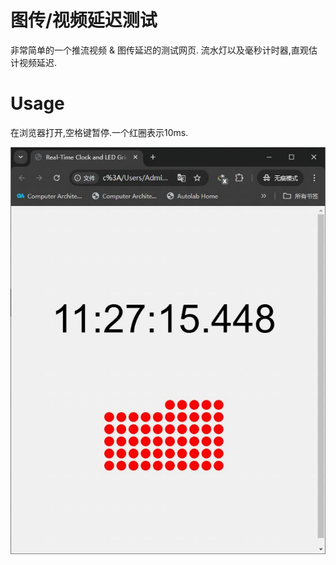 # 图传/视频延迟测试
非常简单的一个推流视频 & 图传延迟的测试网页. 流水灯以及毫秒计时器,直观估计视频延迟.

# Usage
在浏览器打开,空格键暂停.一个红圈表示10ms.

![ScreenShot](./src/shot.JPG)
